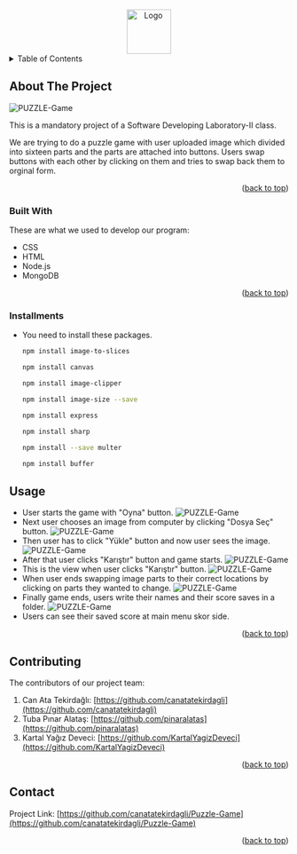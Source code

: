 <a name="readme-top"></a>

<!-- PROJECT LOGO -->
<br />
<div align="center">
  <a href="#readme-top">
    <img src="resources\images\logo.png" alt="Logo" width="80" height="80">
  </a>
</div>

<!-- TABLE OF CONTENTS -->
<details>
  <summary>Table of Contents</summary>
  <ol>
    <li>
      <a href="#about-the-project">About The Project</a>
      <ul>
        <li><a href="#built-with">Built With</a></li>
        <li><a href="#installments">Installments</a></li>
      </ul>
    </li>
    <li><a href="#usage">Usage</a></li>
    <li><a href="#contributing">Contributing</a></li>
    <li><a href="#license">License</a></li>
    <li><a href="#contact">Contact</a></li>
  </ol>
</details>

<!-- ABOUT THE PROJECT -->
## About The Project

![PUZZLE-Game](resources/images/Main-SS.png "Main Menu Screen")

This is a mandatory project of a Software Developing Laboratory-II class.

We are trying to do a puzzle game with user uploaded image which divided into sixteen parts and the parts are attached into buttons. Users swap buttons with each other by clicking on them and tries to swap back them to orginal form.

<p align="right">(<a href="#readme-top">back to top</a>)</p>

### Built With

These are what we used to develop our program:

* CSS
* HTML
* Node.js
* MongoDB

<p align="right">(<a href="#readme-top">back to top</a>)</p>

### Installments

* You need to install these packages.
   ```sh
   npm install image-to-slices
   ```
   ```sh
   npm install canvas
   ```
   ```sh
   npm install image-clipper
   ```
   ```sh
   npm install image-size --save
   ```
   ```sh
   npm install express
   ```
   ```sh
   npm install sharp
   ```
   ```sh
   npm install --save multer
   ```
   ```sh
   npm install buffer
   ```

<!-- USAGE EXAMPLES -->
## Usage

* User starts the game with "Oyna" button.
![PUZZLE-Game](resources/images/Main-SS.png "Play")
* Next user chooses an image from computer by clicking "Dosya Seç" button.
![PUZZLE-Game](resources/images/File-C-SS.png "Folder Choose")
* Then user has to click "Yükle" button and now user sees the image.
![PUZZLE-Game](resources/images/Load-SS.png "Upload")
* After that user clicks "Karıştır" button and game starts.
![PUZZLE-Game](resources/images/Mix-SS.png "Mix")
* This is the view when user clicks "Karıştır" button.
![PUZZLE-Game](resources/images/Mixed-SS.png "Mixed")
* When user ends swapping image parts to their correct locations by clicking on parts they wanted to change.
![PUZZLE-Game](resources/images/Complete-SS.png "Complete")
* Finally game ends, users write their names and their score saves in a folder.
![PUZZLE-Game](resources/images/Game-End-SS.png "Game End")
* Users can see their saved score at main menu skor side.

<p align="right">(<a href="#readme-top">back to top</a>)</p>

<!-- CONTRIBUTING -->
## Contributing

The contributors of our project team:

1. Can Ata Tekirdağlı: [https://github.com/canatatekirdagli](https://github.com/canatatekirdagli)
2. Tuba Pınar Alataş: [https://github.com/pinaralatas](https://github.com/pinaralatas)
3. Kartal Yağız Deveci: [https://github.com/KartalYagizDeveci](https://github.com/KartalYagizDeveci)

<p align="right">(<a href="#readme-top">back to top</a>)</p>


<!-- CONTACT -->
## Contact

Project Link: [https://github.com/canatatekirdagli/Puzzle-Game](https://github.com/canatatekirdagli/Puzzle-Game)

<p align="right">(<a href="#readme-top">back to top</a>)</p>